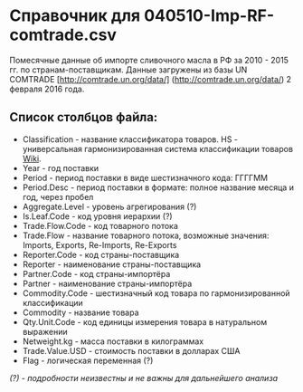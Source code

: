 # Справочник для **040510-Imp-RF-comtrade.csv**

Помесячные данные об импорте сливочного масла в РФ за 2010 - 2015 гг. по странам-поставщикам. Данные загружены из базы UN COMTRADE [http://comtrade.un.org/data/] (http://comtrade.un.org/data/) 2 февраля 2016 года.

## Список столбцов файла:
 * Classification - название классификатора товаров. HS - универсальная гармонизированная система классификации товаров [Wiki](https://en.wikipedia.org/wiki/Harmonized_System).
 * Year - год поставки
 * Period - период поставки в виде шестизначного кода: ГГГГММ
 * Period.Desc - период поставки в формате: полное название месяца и год, через пробел
 * Aggregate.Level - уровень агрегирования (?)
 * Is.Leaf.Code - код уровня иерархии (?)
 * Trade.Flow.Code - код товарного потока
 * Trade.Flow - название товарного потока, возможные значения: Imports, Exports, Re-Imports, Re-Exports
 * Reporter.Code - код страны-поставщика
 * Reporter - наименование страны-поставщика
 * Partner.Code - код страны-импортёра
 * Partner - наименование страны-импортёра
 * Commodity.Code - шестизначный код товара по гармонизированной классификации
 * Commodity - название товара
 * Qty.Unit.Code - код единицы измерения товара в натуральном выражении
 * Netweight.kg - масса поставки в килограммах
 * Trade.Value.USD - стоимость поставки в долларах США
 * Flag - логическая переменная (?)
 
*(?) - подробности неизвестны и не важны для дальнейшего анализа*